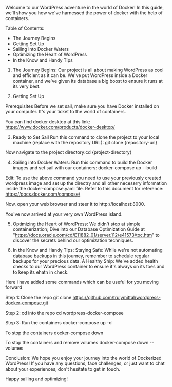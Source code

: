 Welcome to our WordPress adventure in the world of Docker! In this guide, we'll show you how we've harnessed the power of docker with the help of containers.

Table of Contents:

* The Journey Begins
* Getting Set Up
* Sailing into Docker Waters
* Optimizing the Heart of WordPress
* In the Know and Handy Tips

1. The Journey Begins:
Our project is all about making WordPress as cool and efficient as it can be. We've put WordPress inside a Docker container, and we've given its database a big boost to ensure it runs at its very best.

2. Getting Set Up

Prerequisites
Before we set sail, make sure you have Docker installed on your computer. It's your ticket to the world of containers. 

You can find docker desktop at this link: https://www.docker.com/products/docker-desktop/

3. Ready to Set Sail
Run this command to clone the project to your local machine (replace <repository-url> with the repository URL): git clone {repository-url}

Now navigate to the project directory:cd {project-directory}


4. Sailing into Docker Waters:
Run this command to build the Docker images and set sail with our containers: docker-compose up --build

Edit: To use the above command you need to use your previously created wordpress image and set up the directry and all other neceserry information
inside the docker-compose.yaml file. Refer to this document for reference: https://docs.docker.com/compose/

Now, open your web browser and steer it to http://localhost:8000. 

You've now arrived at your very own WordPress island.


5. Optimizing the Heart of WordPress:
We didn't stop at simple containerization; Dive into our Database Optimization Guide at "https://docs.oracle.com/cd/E11882_01/server.112/e41573/toc.htm" to discover the secrets behind our optimization techniques.


6. In the Know and Handy Tips:
Staying Safe: While we're not automating database backups in this journey, remember to schedule regular backups for your precious data.
A Healthy Ship: We've added health checks to our WordPress container to ensure it's always on its toes and to keep its ehath in check.


Here i have added some commands which can be useful for you moving forward

Step 1: Clone the repo
git clone https://github.com/trulymittal/wordpress-docker-compose.git

Step 2: cd into the repo
cd wordpress-docker-compose

Step 3: Run the containers
docker-compose up -d

To stop the containers
docker-compose down

To stop the containers and remove volumes
docker-compose down --volumes



Conclusion:
We hope you enjoy your journey into the world of Dockerized WordPress! If you have any questions, face challenges, or just want to chat about your experiences, don't hesitate to get in touch.

Happy sailing and optimizing!












